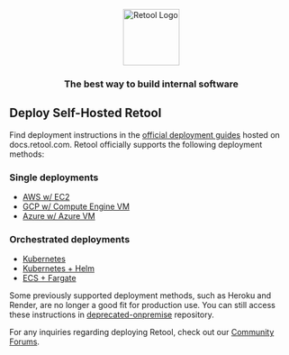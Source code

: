 <p align="center">
    <picture>
      <source media="(prefers-color-scheme: dark)" srcset="https://docs.retool.com/brand/icons/logo-light.svg">
      <img alt="Retool Logo" height="100" src="https://docs.retool.com/brand/icons/logo-dark.svg">
    </picture>
</p>

<h3 align="center">The best way to build internal software</h3>

## Deploy Self-Hosted Retool

Find deployment instructions in the [official deployment guides](https://docs.retool.com/docs/deploy-guide-overview) hosted on docs.retool.com. Retool officially supports the following deployment methods:


### Single deployments
  - [AWS w/ EC2](https://docs.retool.com/docs/deploy-with-aws-ec2)
  - [GCP w/ Compute Engine VM](https://docs.retool.com/docs/deploy-with-gcp)
  - [Azure w/ Azure VM](https://docs.retool.com/docs/deploy-with-azure-vm)
### Orchestrated deployments
  - [Kubernetes](https://docs.retool.com/docs/deploy-with-kubernetes)
  - [Kubernetes + Helm](https://docs.retool.com/docs/deploy-with-helm)
  - [ECS + Fargate](https://docs.retool.com/docs/deploy-with-ecs-fargate)


Some previously supported deployment methods, such as Heroku and Render, are no longer a good fit for production use. You can still access these instructions in [deprecated-onpremise](https://github.com/tryretool/deprecated-onpremise) repository.


For any inquiries regarding deploying Retool, check out our [Community Forums](https://community.retool.com/).
